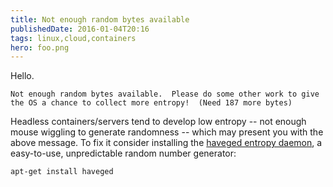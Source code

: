 ```yaml
---
title: Not enough random bytes available
publishedDate: 2016-01-04T20:16
tags: linux,cloud,containers
hero: foo.png
---
```


Hello.

```
Not enough random bytes available.  Please do some other work to give
the OS a chance to collect more entropy!  (Need 187 more bytes)
```

Headless containers/servers tend to develop low entropy -- not enough mouse wiggling
to generate randomness -- which may present you with the above message. To fix it
consider installing the
[haveged entropy daemon](http://www.issihosts.com/haveged/), a easy-to-use, unpredictable
random number generator:

```
apt-get install haveged
```
